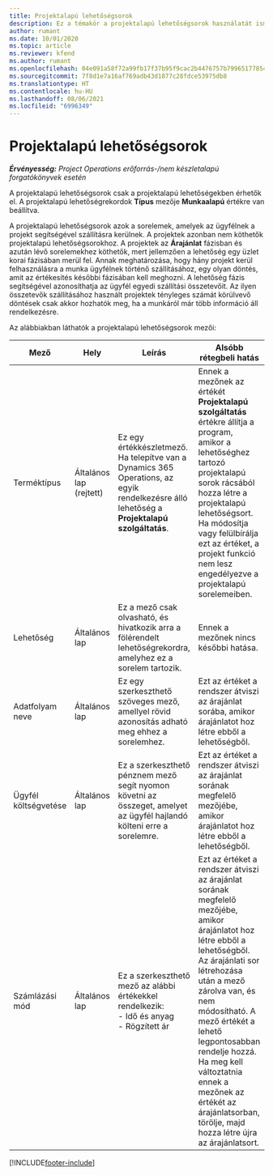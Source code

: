 ```yaml
---
title: Projektalapú lehetőségsorok
description: Ez a témakör a projektalapú lehetőségsorok használatát ismerteti.
author: rumant
ms.date: 10/01/2020
ms.topic: article
ms.reviewer: kfend
ms.author: rumant
ms.openlocfilehash: 04e091a58f72a99fb17f37b95f9cac2b4476757b79965177854423361f416d51
ms.sourcegitcommit: 7f8d1e7a16af769adb43d1877c28fdce53975db8
ms.translationtype: HT
ms.contentlocale: hu-HU
ms.lasthandoff: 08/06/2021
ms.locfileid: "6996349"
---
```

# <a name="project-based-opportunity-lines"></a>Projektalapú lehetőségsorok

_**Érvényesség:** Project Operations erőforrás-/nem készletalapú forgatókönyvek esetén_


A projektalapú lehetőségsorok csak a projektalapú lehetőségekben érhetők el. A projektalapú lehetőségrekordok **Típus** mezője **Munkaalapú** értékre van beállítva.

A projektalapú lehetőségsorok azok a sorelemek, amelyek az ügyfélnek a projekt segítségével szállításra kerülnek. A projektek azonban nem köthetők projektalapú lehetőségsorokhoz. A projektek az **Árajánlat** fázisban és azután lévő sorelemekhez köthetők, mert jellemzően a lehetőség egy üzlet korai fázisában merül fel. Annak meghatározása, hogy hány projekt kerül felhasználásra a munka ügyfélnek történő szállításához, egy olyan döntés, amit az értékesítés későbbi fázisában kell meghozni. A lehetőség fázis segítségével azonosíthatja az ügyfél egyedi szállítási összetevőit. Az ilyen összetevők szállításához használt projektek tényleges számát körülvevő döntések csak akkor hozhatók meg, ha a munkáról már több információ áll rendelkezésre.

Az alábbiakban láthatók a projektalapú lehetőségsorok mezői:

| **Mező** | **Hely** | **Leírás** | **Alsóbb rétegbeli hatás** |
| --- | --- | --- | --- |
| Terméktípus | Általános lap (rejtett) | Ez egy értékkészletmező. Ha telepítve van a Dynamics 365 Operations, az egyik rendelkezésre álló lehetőség a **Projektalapú szolgáltatás**.  | Ennek a mezőnek az értékét **Projektalapú szolgáltatás** értékre állítja a program, amikor a lehetőséghez tartozó projektalapú sorok rácsából hozza létre a projektalapú lehetőségsort. <br> Ha módosítja vagy felülbírálja ezt az értéket, a projekt funkció nem lesz engedélyezve a projektalapú sorelemeiben. |
| Lehetőség | Általános lap | Ez a mező csak olvasható, és hivatkozik arra a fölérendelt lehetőségrekordra, amelyhez ez a sorelem tartozik. | Ennek a mezőnek nincs későbbi hatása. |
| Adatfolyam neve | Általános lap | Ez egy szerkeszthető szöveges mező, amellyel rövid azonosítás adható meg ehhez a sorelemhez. | Ezt az értéket a rendszer átviszi az árajánlat sorába, amikor árajánlatot hoz létre ebből a lehetőségből. |
| Ügyfél költségvetése | Általános lap | Ez a szerkeszthető pénznem mező segít nyomon követni az összeget, amelyet az ügyfél hajlandó költeni erre a sorelemre. | Ezt az értéket a rendszer átviszi az árajánlat sorának megfelelő mezőjébe, amikor árajánlatot hoz létre ebből a lehetőségből. |
| Számlázási mód | Általános lap | Ez a szerkeszthető mező az alábbi értékekkel rendelkezik:</br>- Idő és anyag</br>- Rögzített ár | Ezt az értéket a rendszer átviszi az árajánlat sorának megfelelő mezőjébe, amikor árajánlatot hoz létre ebből a lehetőségből. Az árajánlati sor létrehozása után a mező zárolva van, és nem módosítható. A mező értékét a lehető legpontosabban rendelje hozzá. Ha meg kell változtatnia ennek a mezőnek az értékét az árajánlatsorban, törölje, majd hozza létre újra az árajánlatsort. |


[!INCLUDE[footer-include](../includes/footer-banner.md)]